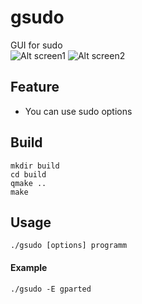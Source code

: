 # gsudo
GUI for sudo<br/>
![Alt screen1](https://dl.prime-hack.net/Screenshot_20180409_174712.png)
![Alt screen2](https://dl.prime-hack.net/Screenshot_20180409_174739.png)

## Feature
* You can use sudo options

## Build
`mkdir build`<br/>
`cd build`<br/>
`qmake ..`<br/>
`make`

## Usage
`./gsudo [options] programm`

#### Example
`./gsudo -E gparted`
